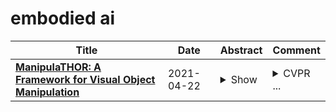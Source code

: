 # embodied ai

| **Title** | **Date** | **Abstract** | **Comment** |
| --- | --- | --- | --- |
| **[ManipulaTHOR: A Framework for Visual Object Manipulation](http://arxiv.org/abs/2104.11213v1)** | 2021-04-22 | <details><summary>Show</summary><p>The domain of Embodied AI has recently witnessed substantial progress, particularly in navigating agents within their environments. These early successes have laid the building blocks for the community to tackle tasks that require agents to actively interact with objects in their environment. Object manipulation is an established research domain within the robotics community and poses several challenges including manipulator motion, grasping and long-horizon planning, particularly when dealing with oft-overlooked practical setups involving visually rich and complex scenes, manipulation using mobile agents (as opposed to tabletop manipulation), and generalization to unseen environments and objects. We propose a framework for object manipulation built upon the physics-enabled, visually rich AI2-THOR framework and present a new challenge to the Embodied AI community known as ArmPointNav. This task extends the popular point navigation task to object manipulation and offers new challenges including 3D obstacle avoidance, manipulating objects in the presence of occlusion, and multi-object manipulation that necessitates long term planning. Popular learning paradigms that are successful on PointNav challenges show promise, but leave a large room for improvement.</p></details> | <details><summary>CVPR ...</summary><p>CVPR 2021 -- (Oral presentation)</p></details> |